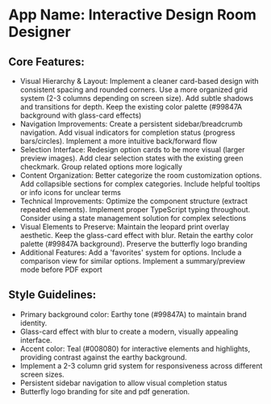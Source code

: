 # **App Name**: Interactive Design Room Designer

## Core Features:

- Visual Hierarchy & Layout: Implement a cleaner card-based design with consistent spacing and rounded corners. Use a more organized grid system (2-3 columns depending on screen size). Add subtle shadows and transitions for depth. Keep the existing color palette (#99847A background with glass-card effects)
- Navigation Improvements: Create a persistent sidebar/breadcrumb navigation. Add visual indicators for completion status (progress bars/circles). Implement a more intuitive back/forward flow
- Selection Interface: Redesign option cards to be more visual (larger preview images). Add clear selection states with the existing green checkmark. Group related options more logically
- Content Organization: Better categorize the room customization options. Add collapsible sections for complex categories. Include helpful tooltips or info icons for unclear terms
- Technical Improvements: Optimize the component structure (extract repeated elements). Implement proper TypeScript typing throughout. Consider using a state management solution for complex selections
- Visual Elements to Preserve: Maintain the leopard print overlay aesthetic. Keep the glass-card effect with blur. Retain the earthy color palette (#99847A background). Preserve the butterfly logo branding
- Additional Features: Add a 'favorites' system for options. Include a comparison view for similar options. Implement a summary/preview mode before PDF export

## Style Guidelines:

- Primary background color: Earthy tone (#99847A) to maintain brand identity.
- Glass-card effect with blur to create a modern, visually appealing interface.
- Accent color: Teal (#008080) for interactive elements and highlights, providing contrast against the earthy background.
- Implement a 2-3 column grid system for responsiveness across different screen sizes.
- Persistent sidebar navigation to allow visual completion status
- Butterfly logo branding for site and pdf generation.